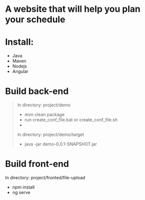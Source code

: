 # A website that will help you plan your schedule

# Install:
- Java
- Maven
- Nodejs
- Angular
# Build back-end
> In directory: project/demo
> - mvn clean package
> - run create_conf_file.bat or create_conf_file.sh
> - 
> In directory: project/demo/target
> - java -jar demo-0.0.1-SNAPSHOT.jar
# Build front-end
In directory: project/fronted/file-upload
 - npm install
 - ng serve
